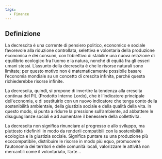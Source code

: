 ```yaml
---
tags:
  - Finance
---
```

## Definizione
La decrescita è una corrente di pensiero politico, economico e sociale favorevole alla riduzione controllata, selettiva e volontaria della produzione economica e dei consumi, con l’obiettivo di stabilire una nuova relazione di equilibrio ecologico fra l’uomo e la natura, nonché di equità fra gli esseri umani stessi.
L’assunto della decrescita è che le risorse naturali sono limitate; per questo motivo non è matematicamente possibile basare l’economia mondiale su un concetto di crescita infinita, perché questa richiederebbe risorse infinite.

La decrescita, quindi, si propone di invertire la tendenza alla crescita continua del PIL (Prodotto Interno Lordo), che è l’indicatore principale dell’economia, e di sostituirlo con un nuovo indicatore che tenga conto della sostenibilità ambientale, della giustizia sociale e della qualità della vita. In questo modo, si punta a ridurre la pressione sull’ambiente, ad abbattere le disuguaglianze sociali e ad aumentare il benessere della collettività.

La decrescita non significa rinunciare al progresso e allo sviluppo, ma piuttosto ridefinirli in modo da renderli compatibili con la sostenibilità ecologica e la giustizia sociale. Significa puntare su una produzione più ecocompatibile, distribuire le risorse in modo più equo, promuovere l’autonomia dei territori e delle comunità locali, valorizzare le attività non mercantili come il volontariato, l’arte...